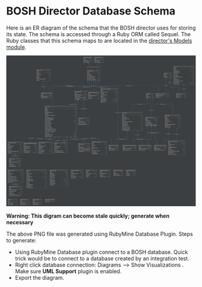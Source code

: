 # BOSH Director Database Schema

Here is an ER diagram of the schema that the BOSH director uses for
storing its state. The schema is accessed through a Ruby ORM called
Sequel. The Ruby classes that this schema maps to are located in the
[director's Models module](../../bosh-director/lib/bosh/director/models).

![ER diagram of BOSH director schema](bosh-db-diagram.png)

**Warning: This digram can become stale quickly; generate when necessary**

The above PNG file was generated using RubyMine Database Plugin.
Steps to generate:
- Using RubyMine Database plugin connect to a BOSH database. Quick trick would be to connect to a database created by an integration test.
- Right click database connection: Diagrams --> Show Visualizations . Make sure **UML Support** plugin is enabled.
- Export the diagram.

